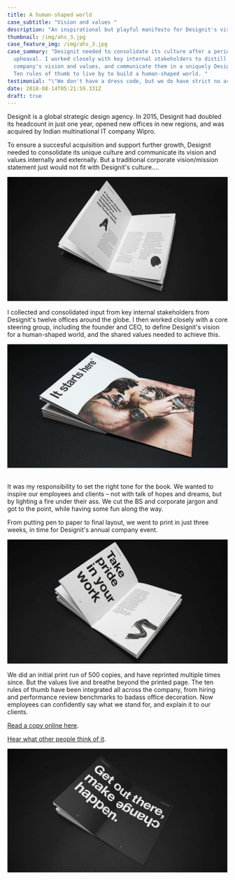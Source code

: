 ```yaml
---
title: A human-shaped world
case_subtitle: "Vision and values "
description: "An inspirational but playful manifesto for Designit's vision and values "
thumbnail: /img/ahs_3.jpg
case_feature_img: /img/ahs_3.jpg
case_summary: "Designit needed to consolidate its culture after a period of
  upheaval. I worked closely with key internal stakeholders to distill the
  company's vision and values, and communicate them in a uniquely Designit way:
  Ten rules of thumb to live by to build a human-shaped world. "
testimonial: "\"We don't have a dress code, but we do have strict no asshole policy.\""
date: 2018-08-14T05:21:59.331Z
draft: true
---
```

Designit is a global strategic design agency. In 2015, Designit had doubled its headcount in just one year, opened new offices in new regions, and was acquired by Indian multinational IT company Wipro.

To ensure a succesful acquisition and support further growth, Designit needed to consolidate its unique culture and communicate its vision and values internally and externally. But a traditional corporate vision/mission statement just would not fit with Designit's culture....

![A human-shaped world is where everything is designed around real human needs](/img/ahs_1_1.jpg)

I collected and consolidated input from key internal stakeholders from Designit's twelve offices around the globe. I then worked closely with a core steering group, including the founder and CEO, to define Designit's vision for a human-shaped world, and the shared values needed to achieve this. 

![It starts here](/img/ahs_1_2.jpg)

\
It was my responsibility to set the right tone for the book. We wanted to inspire our employees and clients – not with talk of hopes and dreams, but by lighting a fire under their ass. We cut the BS and corporate jargon and got to the point, while having some fun along the way.

From putting pen to paper to final layout, we went to print in just three weeks, in time for Designit's annual company event.

![#5 Take pride in your work ](/img/ahs_1_0000_dsc06527-2.jpg)

We did an initial print run of 500 copies, and have reprinted multiple times since. But the values live and breathe beyond the printed page. The ten rules of thumb have been integrated all across the company, from hiring and performance review benchmarks to badass office decoration. Now employees can confidently say what we stand for, and explain it to our clients. 

[Read a copy online here](https://issuu.com/designit/docs/human_shaped_world).

[Hear what other people think of it](https://corporate-rebels.com/no-assholes-in-the-workplace-please/). 

![Get out there, and make change happen](/img/ahs_1_0012_dsc06563-2.jpg)